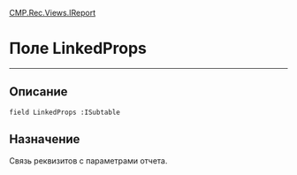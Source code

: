 ﻿---
Link: CMP.Rec.Views.IReport.@LinkedProps
---

<!---  Навигация
[Имя проекта](#) :
-->
[CMP.Rec.Views.IReport](Default)

# Поле LinkedProps
---

## Описание

    field LinkedProps :ISubtable

<!--
## Аргументы{#Args}

### Аргумент1

Описание аргумента 1
-->

## Назначение

Связь реквизитов с параметрами отчета.

<!--
## Пример

    LinkedProps...
-->

